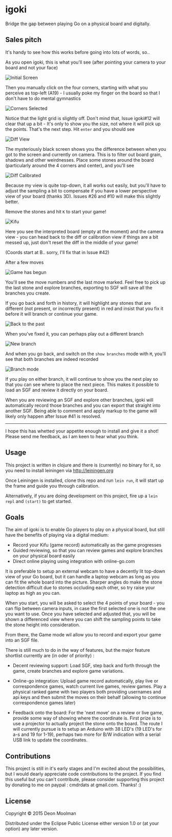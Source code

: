 # igoki

Bridge the gap between playing Go on a physical board and digitally.

## Sales pitch
 
 It's handy to see how this works before going into lots of words, so..
 
 As you open igoki, this is what you'll see (after pointing your camera to your board and not your
 face)
 
 ![Initial Screen](resources/screen0.jpg)
 
 Then you manually click on the four corners, starting with what you perceive as top-left (A19) - I
 usually poke my finger on the board so that I don't have to do mental gymnastics
 
 ![Corners Selected](resources/screen1.jpg)
 
 Notice that the light grid is slightly off. Don't mind that, Issue igoki#12 will clear that up a bit -
 It's only to show you the size, not where it will pick up the points. That's the next step. Hit `enter`
 and you should see
 
 ![Diff View](resources/screen2.jpg)
 
 The mysteriously black screen shows you the difference between when you got to the screen and currently
 on camera. This is to filter out board grain, shadows and other weirdnesses. Place some stones around
 the board (particularly around the 4 corners and center), and you'll see
 
 ![Diff Calibrated](resources/screen3.jpg)
 
 Because my view is quite top-down, it all works out easily, but you'll have to adjust the sampling a
 bit to compensate if you have a lower perspective view of your board (thanks 3D). Issues #26 and #10
 will make this slightly better.
 
 Remove the stones and hit `K` to start your game!
 
 ![Kifu](resources/screen4.jpg)
 
 Here you see the interpreted board (empty at the moment) and the camera view - you can head back to
 the diff or calibration view if things are a bit messed up, just don't reset the diff in the middle of your game!
 
 (Coords start at B.. sorry, I'll fix that in Issue #42)
 
 After a few moves
 
 ![Game has begun](resources/screen5.jpg)
 
 You'll see the move numbers and the last move marked. Feel free to pick up the last stone and explore
 branches, exporting to SGF will save all the branches you create.
 
 If you go back and forth in history, it will highlight any stones that are different (not present,
 or incorrectly present) in red and insist that you fix it before it will branch or continue your game.
 
 ![Back to the past](resources/screen6.jpg)
 
 When you've fixed it, you can perhaps play out a different branch
 
 ![New branch](resources/screen7.jpg)
 
 And when you go back, and switch on the `show branches` mode with `M`, you'll see that both branches
 are indeed recorded
 
 ![Branch mode](resources/screen8.jpg)
 
 If you play on either branch, it will continue to show you the next play so that you can see where
 to place the next piece. This makes it possible to load an SGF and review it directly on your board.
 
 When you are reviewing an SGF and explore other branches, igoki will automatically record those branches
 and you can export that straight into another SGF. Being able to comment and apply markup to the
 game will likely only happen after Issue #41 is resolved.
 
 ---
 
 I hope this has whetted your appetite enough to install and give it a shot! Please send me feedback,
 as I am keen to hear what you think.
 
## Usage
 
 This project is written in clojure and there is (currently) no binary for it, so you need to install
 leiningen via http://leiningen.org
 
 Once Leiningen is installed, clone this repo and run `lein run`, 
 it will start up the frame and guide you through calibration.
 
 Alternatively, if you are doing development on this project, fire up a `lein repl` and `(start)` 
 to get started.
 


## Goals

The aim of igoki is to enable Go players to play on a physical board, but still have the benefits
of playing via a digital medium:

 - Record your Kifu (game record) automatically as the game progresses
 - Guided reviewing, so that you can review games and explore branches on your physical board easily
 - Direct online playing using integration with online-go.com

It is preferable to setup an external webcam to have a decently lit top-down view of your Go board,
but it can handle a laptop webcam as long as you can fit the whole board into the picture. Sharper
angles do make the stone detection difficult due to stones occluding each other, so try raise your
laptop as high as you can.

When you start, you will be asked to select the 4 points of your board - you can flip between camera
inputs, in case the first selected one is not the one you want to use. Once you have selected
and adjusted that, you will be shown a differenced view where you can shift the sampling points
to take the stone height into consideration.

From there, the Game mode wil allow you to record and export your game into an SGF file.

There is still much to do in the way of features, but the major feature shortlist currently are
 (in oder of priority) :

 - Decent reviewing support: Load SGF, step back and forth through the game, create branches and 
   explore game variations. 
   
 - Online-go integration: Upload game record automatically, play live or correspondence games, watch
   current live games, review games. Play a physical ranked game with two players both providing
   usernames and api keys and then submit the moves on their behalf (allowing to continue
   correspondence games later)
   
 - Feedback onto the board: For the 'next move' on a review or live game, provide some way of
   showing where the coordinate is. First prize is to use a projector to actually project the stone
   onto the board. The route I will currently pursue is to setup an Arduino with 38 LED's
   (19 LED's for a-s and 19 for 1-19), perhaps two more for B/W indication with a serial USB link
   to update the coordinates.
   
## Contributions

This project is still in it's early stages and I'm excited about the possibilities, but I would
dearly appreciate code contributions to the project. If you find this useful but you can't contribute,
 please consider supporting this project by donating to me on paypal : cmdrdats at gmail.com. Thanks! :)
 
## License

Copyright © 2015 Deon Moolman

Distributed under the Eclipse Public License either version 1.0 or (at
your option) any later version.
